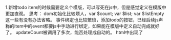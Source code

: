1.新增todo item的时候需要定义个模版，可以写死在js中，但是感觉定义在模版中更加直观。
思考：
  dom初始化比较烦人，var $count; var $list; var $listEmpty这一些有没有办法省略。
  事件绑定也比较繁琐，添加todo的按钮，已经后续js声称的item中的event都要js中手动进行绑定，如果能在模版中定义自动完成就好了。
  updateCount被调用了多次，能否处理成自动的。
  html中出现了<script>模版，感觉有点不好看。

  目前app感觉各种复杂，首先在html里面需要定义各种标记class，然后在整改js里面操作数组同步显示。我们能不能把掌管数组的data和显示分开呢？
我们在addItem方法里面实际上进行了dom操作，感觉耦合不是太好，我们尝试把dom操作和view操作分开。


2.通过model和view的关系，我们可以写出更加整洁易于理解的代码，此外model view部分我们也可以拆分成不同的文件，方便进行管理。这跟Backbone差不多，Backbone的思想还是停留在原生的基础上。
思考：
  事件需要js进行绑定，我们看到为了绑定时间我们需要定义专门的js class名。（虽然BackBone允许我们直接用mapping的方式直观定义事件绑定，但是没有逃脱出js绑定的本质）。如果能在html中直接定义就好了。
  我们的html非常简单一个list，对于list这种很规整的数据，html能不能自己关注Model自动更新？而不需要js手动添加add, delete方法进行操作。简单的说，这个app能不能再聪明一些？我添加・删除了一个item，你能不能自觉的反应到html中？


3.我们把js代码中的数据和表现部分进行了分离。完成是完成了，但是总感觉不是很顺畅，我们尝试进行优化。
思考：
  因为模版中已经有了{count}这个特殊标记，所以通过class名标记目标dom的方法可以去掉，模版能够自己完成。如何实现呢？
    当检测到{attribute}的时候，我们将这个dom和对应的attribute绑定。我们的例子中是 count
    当model中的list增减的时候，count的变化我们并不知道，所以在更新model的时候，我们需要高速模版count发生了变化。这个过程我们可以复用model已有的event处理系统，响应的event以'set:'打头以是区分。
  根据以上分析，传入给Render的data不能再是单纯的data，而只能是model。

  虽然根据上述的优化，count的显示已经自动bind了，但是空列表文案 no item的显示还是由view中的update方法进行控制的
  这部分我们也想办法融合到模版中好了。如何实现呢？比如如果我们要实现下面这种直观的代码:
    <li style={'display': count > 0 ? 'block' : 'none'}>no item</li>

  在我们的view中，我们还用了一个.jsList来引用列表元素的dom来删减todo item，这部分我们也想写到模版中，比如这样:
    <li for="item in todos">{item.name}/li>
  这样我们就不需要手动进行dom操作了，更新model中的数组，view自动会为我们更新。

  我们提出了一个也许更理想的方案－－一个更强大的模版解释器，让我们可以更专注于数据Model层而不需要关心显示层View的相关东西

4.数组的本身所有的属性，但是parse的时候并不知道这一点，只能统统按照可能变动的属性进行处理，能否自动bind??
思考：
  listener不再监听事件，而是等着expression值发生变化的时候才被触发，所以appModel的trigger/listen方法，以及event相关的可以删掉了。 数据更新的时候，我们需要检测所有listener对应的expression，这个方法我们命名为digest()好了。

  相信有Angular经验的同学已经发现了，这正是angular中的digest思想。其中检测各个expression的值变化的行为就叫做 dirty-check

  bindNode中将parsed.expression和bind过后的update做一个watcher存在全局数组中，这个数组我们命名为watchers。

  而appModel.data出现了add和remove方法，所以不纯粹是个data了，我们改名为 scope。 然后去掉相关event的触发，并在add、remove的方法中调用digest()，digest稍后再写。

  appModel也不仅仅是model了，改名为controller，而Model Class已经没有用了。删掉。

继续优化：
  在我们的app逻辑中，digest被调用了多次。如果我们能预先知道数据可能变化的话，digest的调用可以变为自动的。 这个Todoapp很简单了，数据的变化之可能发生在click事件中，所以digest我们移动到parseDom中。 然后app初始化的时候必然调用parseDom和digest，这个包装在一个controller中好了。

  至此，我们可以看到angular的影子了，其实angular相对于前面的原生js也好backbone也好，它最大的功用就是简化了咱们开发者的思维，目前我们的todo app是定义了html模版（当然有一些特殊的语法），然后在js中按照规定的方法创建controller，然后更新数据，dom会自动地更新不需要我们操心。虽然实际angular中的处理远比我们的要复杂，不过思想上面我觉得就是这样来实现的dirty-check的。

  通过diffing实现更好的digest loop

  有一个想法是，item和input的部分，能不能抽离出来单独处理，尽量拆分成单元有利于维护和重用

  首先再次回顾目前app的运作逻辑:
    parseDom，检测dom中的特殊逻辑(directive)
    将directive中的逻辑和dom进行绑定(bind)
    根据scope中的数据进行一遍 digest
    当scope的数据可能发生了变化的时候, digest
    可以看出要支持<todo-item>的话，有以下事情要做：

      为了在parseDom中可以识别出来，需要有一个包含所有directive的数组。
      directive需要有html模版，由于模版分开了，表达式也跟着需要变化，{item.name} => {todo.name}。
      directive需要支持callback的传递，比如remove(item) 和add()
      directive需要支持传递数据，比如todos="todos"，todo="item"，这导致directive有维护一个scope的需求，scope将出现层级结构。
      <todo-item for="item in todos"></todo-item>这种情况，需要优先识别for，directive 需要有优先级。
      当parseDom遇到自定义directive的时候，如果有模版，需要注入(init)；如果有数据需要传递，需要新建一个scope。
      directive需要单例化，因为directive只是帮助创建watcher，没必要重复创建。

5.试着添加和删除ToDo，可以看见不停的有digest，所谓的dirty-check就是在数据可能发生变化的时候自己进行检测，在最开始angular scope诞生的时候，这一招是为了减少人工操作，避免手动指定dom更新，但是现在有了一个更聪明的办法。

优化：
  props和scope的数据需要全部更换为getter/setter。
  当一个watcherA计算val的时候，调用到所有的getter都是这个watcher的依赖。所以getter中需要绑定watcher和setter的关系。
  当setter被调用时，触发所有和setter绑定的watcher。
  如此一来，digest()就不必要了，模版的parse变得简单了，依赖关系的处理着实非常聪明，好处是只触发了需要的watcher，达到了dom的最小更新。


思考：
  directive是app中的子组件，可以复用的功能单元，scope概念的出现更佳容易理解，相当于模版(view)一一对应的数据源(viewModel)
  对于一个真实的app环境，可以按照如下方法进行模块设计：
    创建一个app controller
    根据模版语法，创建模版
    根据模版显示所需要的数据和方法，定义scope
    数据model的管理，api的调用等在controller中完成，和view无关，可以自由划分模块。

  directive本身的出现，是为了强化模版部分，让其支持扩展，支持本身html不支持的自定义tag等。
  在本例中，并没有看出controller和directive的本质区别，除了controller做了更多的内容， controller做了如下directive中没有做的部分：
    初始化scope
    初始化parseDom
    初始dijest
  注意，这3个部分，directive如果包含的话，也没有啥问题的样子。以目前的代码为例，如果directive可以处理初始化的工作的话，定义个一个<app>的directive可以包括完整的逻辑。
  如果能做到这一步的话，我们的app逻辑就更简单了，但是directive负责的内容将更多，因为它包含了初始化的方法以及需要能够渲染到具体dom的方法等，所以Directive的名字将不再合适，我们为它取一个新名字 - Component。